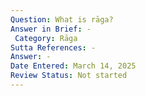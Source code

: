 ```yaml
---
Question: What is rāga?
Answer in Brief: -
 Category: Rāga
Sutta References: -
Answer: -
Date Entered: March 14, 2025
Review Status: Not started
---
```

